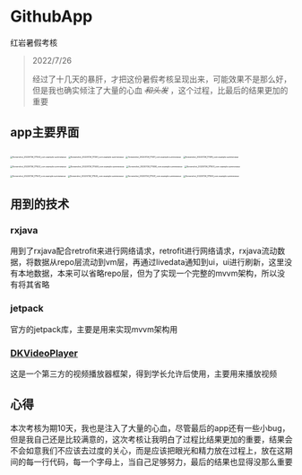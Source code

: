 # GithubApp
 红岩暑假考核

>2022/7/26
>
>经过了十几天的暴肝，才把这份暑假考核呈现出来，可能效果不是那么好，但是我也确实倾注了大量的心血 ~~*和头发*~~ ，这个过程，比最后的结果更加的重要

## app主要界面

 <img src="D:\Android's project\SummerAssessment\img\Screenshot_20220726_171343_com.example.summerasse.jpg" alt="Screenshot_20220726_171343_com.example.summerasse" style="zoom:25%;" />

<img src="D:\Android's project\SummerAssessment\img\Screenshot_20220726_171351_com.example.summerasse.jpg" alt="Screenshot_20220726_171351_com.example.summerasse" style="zoom:25%;" />

<img src="D:\Android's project\SummerAssessment\img\Screenshot_20220726_171411_com.example.summerasse.jpg" alt="Screenshot_20220726_171411_com.example.summerasse" style="zoom:25%;" />

<img src="D:\Android's project\SummerAssessment\img\Screenshot_20220726_171416_com.example.summerasse.jpg" alt="Screenshot_20220726_171416_com.example.summerasse" style="zoom:25%;" />

<img src="D:\Android's project\SummerAssessment\img\Screenshot_20220726_171422_com.example.summerasse.jpg" alt="Screenshot_20220726_171422_com.example.summerasse" style="zoom:25%;" />

<img src="D:\Android's project\SummerAssessment\img\Screenshot_20220726_171449_com.example.summerasse.jpg" alt="Screenshot_20220726_171449_com.example.summerasse" style="zoom:25%;" />

<img src="D:\Android's project\SummerAssessment\img\Screenshot_20220726_171458_com.example.summerasse.jpg" alt="Screenshot_20220726_171458_com.example.summerasse" style="zoom:25%;" />

<img src="D:\Android's project\SummerAssessment\img\Screenshot_20220726_171503_com.example.summerasse.jpg" alt="Screenshot_20220726_171503_com.example.summerasse" style="zoom:25%;" />

<img src="D:\Android's project\SummerAssessment\img\Screenshot_20220726_171507_com.example.summerasse.jpg" alt="Screenshot_20220726_171507_com.example.summerasse" style="zoom:25%;" />

<img src="D:\Android's project\SummerAssessment\img\Screenshot_20220726_171525_com.example.summerasse.jpg" alt="Screenshot_20220726_171525_com.example.summerasse" style="zoom:25%;" />

<img src="D:\Android's project\SummerAssessment\img\Screenshot_20220726_171531_com.example.summerasse.jpg" alt="Screenshot_20220726_171531_com.example.summerasse" style="zoom:25%;" />

<img src="D:\Android's project\SummerAssessment\img\Screenshot_20220726_171559_com.example.summerasse.jpg" alt="Screenshot_20220726_171559_com.example.summerasse" style="zoom:25%;" />

## 用到的技术

### rxjava

用到了rxjava配合retrofit来进行网络请求，retrofit进行网络请求，rxjava流动数据，将数据从repo层流动到vm层，再通过livedata通知到ui，ui进行刷新，这里没有本地数据，本来可以省略repo层，但为了实现一个完整的mvvm架构，所以没有将其省略

### jetpack

官方的jetpack库，主要是用来实现mvvm架构用

### **[DKVideoPlayer](https://github.com/Doikki/DKVideoPlayer)**

这是一个第三方的视频播放器框架，得到学长允许后使用，主要用来播放视频

## 心得

本次考核为期10天，我也是注入了大量的心血，尽管最后的app还有一些小bug，但是我自己还是比较满意的，这次考核让我明白了过程比结果更加的重要，结果会不会如意我们不应该去过度的关心，而是应该把眼光和精力放在过程上，放在这期间的每一行代码，每一个字母上，当自己足够努力，最后的结果也显得没那么重要
